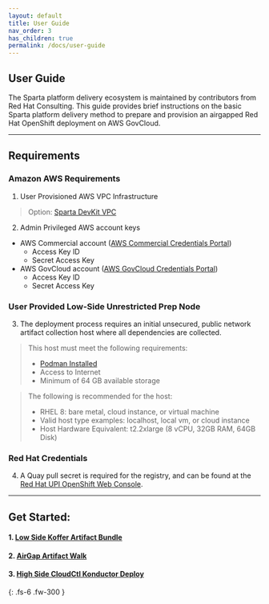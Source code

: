 ```yaml
---
layout: default
title: User Guide
nav_order: 3
has_children: true
permalink: /docs/user-guide
---
```


## User Guide
The Sparta platform delivery ecosystem is maintained by contributors from Red Hat Consulting.
This guide provides brief instructions on the basic Sparta platform delivery method to prepare and provision an airgapped Red Hat OpenShift deployment on AWS GovCloud.

----------------------------------------------------------------
## Requirements

### Amazon AWS Requirements

  1. User Provisioned AWS VPC Infrastructure
>  Option: [Sparta DevKit VPC]
>

  2. Admin Privileged AWS account keys
  - AWS Commercial account ([AWS Commercial Credentials Portal])
    - Access Key ID
    - Secret Access Key
  - AWS GovCloud account ([AWS GovCloud Credentials Portal])
    - Access Key ID
    - Secret Access Key

### User Provided Low-Side Unrestricted Prep Node
  3. The deployment process requires an initial unsecured, public network artifact collection host where all dependencies are collected. 
>  This host must meet the following requirements:
>    - [Podman Installed]
>    - Access to Internet
>    - Minimum of 64 GB available storage
  
>  The following is recommended for the host:
>    - RHEL 8: bare metal, cloud instance, or virtual machine
>    - Valid host type examples: localhost, local vm, or cloud instance
>    - Host Hardware Equivalent: t2.2xlarge (8 vCPU, 32GB RAM, 64GB Disk)
>  

### Red Hat Credentials
  4. A Quay pull secret is required for the registry, and can be found at the [Red Hat UPI OpenShift Web Console].

----------------------------------------------------------------
## Get Started:
####  1. [Low Side Koffer Artifact Bundle](https://codectl.io/docs/user-guide/bundle)
####  2. [AirGap Artifact Walk](https://codectl.io/docs/user-guide/airgap)
####  3. [High Side CloudCtl Konductor Deploy](https://codectl.io/docs/user-guide/deploy)

[RH CoreOS]:https://mirror.openshift.com/pub/openshift-v4/x86_64/dependencies/rhcos/latest/latest
[Podman Installed]:https://podman.io/getting-started/installation.html
[Red Hat UPI OpenShift Web Console]:https://cloud.redhat.com/openshift/install/metal/user-provisioned
[AWS GovCloud Credentials Portal]:https://console.amazonaws-us-gov.com/iam/home#/security_credentials
[AWS Commercial Credentials Portal]:https://console.aws.amazon.com/iam/home#/security_credentials
[RHEL 8]:https://access.redhat.com/downloads/content/479/ver=/rhel---8/8.2/x86_64/product-software
[Sparta DevKit VPC]:https://codectl.io/docs/developer/aws-vpc/
{: .fs-6 .fw-300 }
